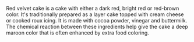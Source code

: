 Red velvet cake is a cake with either a dark red, bright red or red-brown color. It's traditionally prepared as a layer cake topped with cream cheese or cooked roux icing. It is made with cocoa powder, vinegar and buttermilk. The chemical reaction between these ingredients help give the cake a deep maroon color that is often enhanced by extra food coloring.
